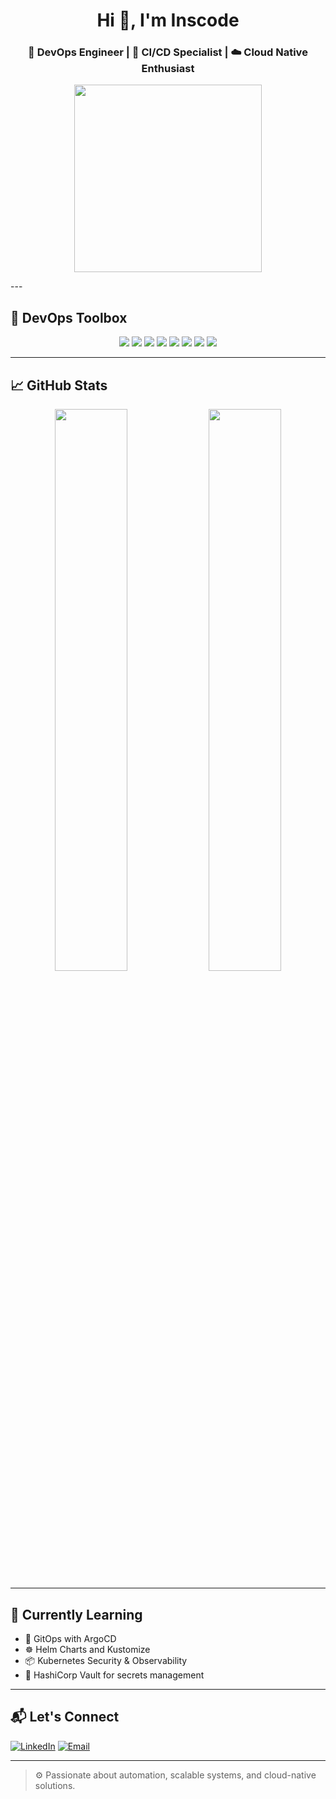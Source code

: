 <h1 align="center">Hi 👋, I'm Inscode</h1>
<h3 align="center">🚀 DevOps Engineer | 🔐 CI/CD Specialist | ☁️ Cloud Native Enthusiast</h3>

<p align="center">
  <img src="https://media.giphy.com/media/MeJgB3yMMwIaHmKD4z/giphy.gif" width="300"/>
</p>
---

## 🧰 DevOps Toolbox

<p align="center">
  <img src="https://img.shields.io/badge/-Docker-2496ED?style=flat-square&logo=docker&logoColor=white"/>
  <img src="https://img.shields.io/badge/-Kubernetes-326CE5?style=flat-square&logo=kubernetes&logoColor=white"/>
  <img src="https://img.shields.io/badge/-GitHub%20Actions-2088FF?style=flat-square&logo=github-actions&logoColor=white"/>
  <img src="https://img.shields.io/badge/-Jenkins-D24939?style=flat-square&logo=jenkins&logoColor=white"/>
  <img src="https://img.shields.io/badge/-Ansible-EE0000?style=flat-square&logo=ansible&logoColor=white"/>
  <img src="https://img.shields.io/badge/-Terraform-7B42BC?style=flat-square&logo=terraform&logoColor=white"/>
  <img src="https://img.shields.io/badge/-AWS-232F3E?style=flat-square&logo=amazon-aws"/>
  <img src="https://img.shields.io/badge/-Linux-FCC624?style=flat-square&logo=linux&logoColor=black"/>
</p>

---

## 📈 GitHub Stats

<p align="center">
  <img width="48%" src="https://github-readme-stats.vercel.app/api?username=Inscode&show_icons=true&theme=tokyonight&hide_border=true" />
  <img width="48%" src="https://github-readme-streak-stats.herokuapp.com/?user=Inscode&theme=tokyonight&hide_border=true" />
</p>

---

## 🧪 Currently Learning

- 🔧 GitOps with ArgoCD
- ☸️ Helm Charts and Kustomize
- 📦 Kubernetes Security & Observability
- 🔐 HashiCorp Vault for secrets management

---

## 📬 Let's Connect

[![LinkedIn](https://img.shields.io/badge/-LinkedIn-0A66C2?style=flat-square&logo=linkedin&logoColor=white)](https://www.linkedin.com/in/insaf-ahmedh/)
[![Email](https://img.shields.io/badge/-Email-D14836?style=flat-square&logo=gmail&logoColor=white)](mailto:inshafahmedh@gmail.com)

---

> ⚙️ Passionate about automation, scalable systems, and cloud-native solutions.

